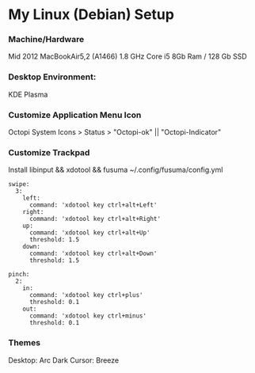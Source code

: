 # My Linux (Debian) Setup

### Machine/Hardware
Mid 2012 MacBookAir5,2 (A1466)
1.8 GHz Core i5
8Gb Ram / 128 Gb SSD

### Desktop Environment: 
KDE Plasma

### Customize Application Menu Icon
Octopi
System Icons > Status > "Octopi-ok" || "Octopi-Indicator"

### Customize Trackpad 
Install libinput && xdotool && fusuma
~/.config/fusuma/config.yml
```
swipe:
  3:
    left:
      command: 'xdotool key ctrl+alt+Left'
    right:
      command: 'xdotool key ctrl+alt+Right'
    up:
      command: 'xdotool key ctrl+alt+Up'
      threshold: 1.5
    down:
      command: 'xdotool key ctrl+alt+Down'
      threshold: 1.5
      
pinch:
  2:
    in:
      command: 'xdotool key ctrl+plus'
      threshold: 0.1
    out:
      command: 'xdotool key ctrl+minus'
      threshold: 0.1
```

### Themes 
Desktop: Arc Dark
Cursor: Breeze
